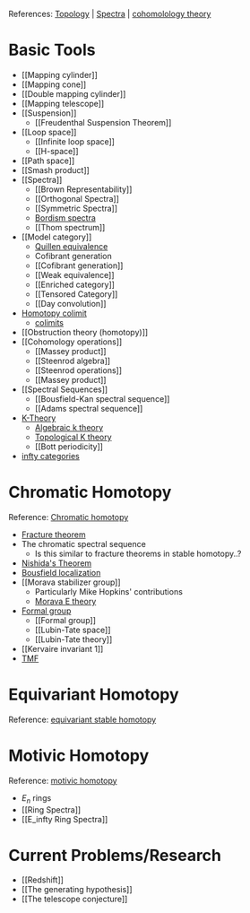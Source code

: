 References: [Topology](Topology) | [Spectra](Spectra.md) | [cohomolology theory](cohomolology%20theory.md)

# Basic Tools
- [[Mapping cylinder]]
- [[Mapping cone]]
- [[Double mapping cylinder]] 
- [[Mapping telescope]] 
- [[Suspension]]
	- [[Freudenthal Suspension Theorem]]
- [[Loop space]] 
	- [[Infinite loop space]]
	- [[H-space]]
- [[Path space]]
- [[Smash product]]
- [[Spectra]]
	- [[Brown Representability]]
	- [[Orthogonal Spectra]]
	- [[Symmetric Spectra]]
	- [Bordism spectra](zettelkasten/Bordism%20spectra.md)
	- [[Thom spectrum]]
- [[Model category]]
	- [Quillen equivalence](Quillen%20equivalence)
	- Cofibrant generation
	- [[Cofibrant generation]]
	- [[Weak equivalence]]
	- [[Enriched category]]
	- [[Tensored Category]]
	- [[Day convolution]]
- [Homotopy colimit](Homotopy%20colimit)
	- [colimits](colimits)
- [[Obstruction theory (homotopy)]]
- [[Cohomology operations]]
	- [[Massey product]]
	- [[Steenrod algebra]]
	- [[Steenrod operations]]
	- [[Massey product]]
- [[Spectral Sequences]]
	- [[Bousfield-Kan spectral sequence]]
	- [[Adams spectral sequence]]
- [K-Theory](K-Theory.md)
	- [Algebraic k theory](Algebraic%20K%20theory.md)
	- [Topological K theory](Topological%20K%20theory)
	- [[Bott periodicity]]
- [infty categories](infty%20categories.md)

# Chromatic Homotopy
Reference: [Chromatic homotopy](Chromatic%20homotopy%20theory)

- [Fracture theorem](Fracture%20theorem)
- The chromatic spectral sequence
	- Is this similar to fracture theorems in stable homotopy..?
- [Nishida's Theorem](zettelkasten/Nishida's%20Theorem.md)
- [Bousfield localization](Bousfield%20localization)
- [[Morava stabilizer group]]
	- Particularly Mike Hopkins' contributions
	- [Morava E theory](Morava%20E%20theory.md)
- [Formal group](zettelkasten/Formal%20group.md)
	- [[Formal group]]
	- [[Lubin-Tate space]]
	- [[Lubin-Tate theory]]
- [[Kervaire invariant 1]]
- [TMF](Topological%20modular%20forms.md)

# Equivariant Homotopy

Reference: [equivariant stable homotopy](equivariant%20stable%20homotopy%20theory)

# Motivic Homotopy
Reference: [motivic homotopy](motivic%20homotopy.md)

- $E_n$ rings
- [[Ring Spectra]]
- [[E_infty Ring Spectra]]

# Current Problems/Research
- [[Redshift]]
- [[The generating hypothesis]]
- [[The telescope conjecture]]